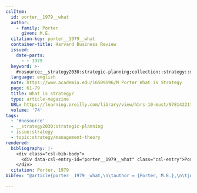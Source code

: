 ```yaml
---
cslItem:
  id: porter__1979__what
  author:
    - family: Porter
      given: M.E.
  citation-key: porter__1979__what
  container-title: Harvard Business Review
  issued:
    date-parts:
      - - 1979
  keyword: >-
    #nosource;__strategy2030:strategic-planning;collection::strategy::management-theory
  language: english
  note: https://www.academia.edu/16509196/M_Porter_What_is_Strategy
  page: 61-79
  title: What is strategy?
  type: article-magazine
  URL: https://learning.oreilly.com/library/view/hbrs-10-must/9781422172056/
  volume: '74'
tags:
  - '#nosource'
  - __strategy2030:strategic-planning
  - issue:strategy
  - topic:strategy/management-theory
rendered:
  bibliography: |-
    <div class="csl-bib-body">
      <div data-csl-entry-id="porter__1979__what" class="csl-entry">Porter, M.E. 1979 “What is strategy?,” <i>Harvard Business Review</i>, pp. 61–79. Available at: <a href='https://learning.oreilly.com/library/view/hbrs-10-must/9781422172056/.'>https://learning.oreilly.com/library/view/hbrs-10-must/9781422172056/.</a></div>
    </div>
  citation: Porter, 1979
bibTex: "@article{porter__1979__what,\n\tauthor = {Porter, M.E.},\n\tjournal = {Harvard Business Review},\n\tyear = {1979},\n\tnote = {https://www.academia.edu/16509196/M\\textunderscore{}Porter\\textunderscore{}What\\textunderscore{}is\\textunderscore{}Strategy},\n\tpages = {61--79},\n\ttitle = {What is strategy?},\n\thowpublished = {https://learning.oreilly.com/library/view/hbrs-10-must/9781422172056/},\n\tvolume = {74},\n}\n\n"

---
```

